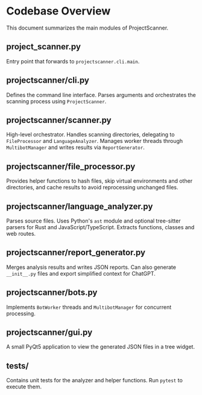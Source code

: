 # Codebase Overview

This document summarizes the main modules of ProjectScanner.

## project_scanner.py
Entry point that forwards to `projectscanner.cli.main`.

## projectscanner/cli.py
Defines the command line interface. Parses arguments and orchestrates the scanning process using `ProjectScanner`.

## projectscanner/scanner.py
High-level orchestrator. Handles scanning directories, delegating to `FileProcessor` and `LanguageAnalyzer`. Manages worker threads through `MultibotManager` and writes results via `ReportGenerator`.

## projectscanner/file_processor.py
Provides helper functions to hash files, skip virtual environments and other directories, and cache results to avoid reprocessing unchanged files.

## projectscanner/language_analyzer.py
Parses source files. Uses Python's `ast` module and optional tree-sitter parsers for Rust and JavaScript/TypeScript. Extracts functions, classes and web routes.

## projectscanner/report_generator.py
Merges analysis results and writes JSON reports. Can also generate `__init__.py` files and export simplified context for ChatGPT.

## projectscanner/bots.py
Implements `BotWorker` threads and `MultibotManager` for concurrent processing.

## projectscanner/gui.py
A small PyQt5 application to view the generated JSON files in a tree widget.

## tests/
Contains unit tests for the analyzer and helper functions. Run `pytest` to execute them.

